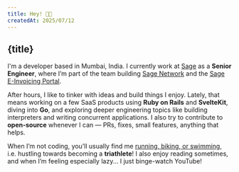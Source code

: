 ```yaml
---
title: Hey! 👋🏾
createdAt: 2025/07/12
---
```


## {title}

I'm a developer based in Mumbai, India. I currently work at [Sage](https://www.sage.com) as a **Senior Engineer**,
where I’m part of the team building [Sage Network](https://www.sage.com/en-us/sage-network/) and the [Sage E-Invoicing Portal](https://network.sage.com/e-invoicing/register).

After hours, I like to tinker with ideas and build things I enjoy.
Lately, that means working on a few SaaS products using **Ruby on Rails** and **SvelteKit**,
diving into **Go**, and exploring deeper engineering topics like building interpreters and writing concurrent applications.
I also try to contribute to **open-source** whenever I can — PRs, fixes, small features, anything that helps.

When I’m not coding, you’ll usually find me [running, biking, or swimming]("https://www.strava.com/athletes/110074637"),
i.e. hustling towards becoming a **triathlete**! I also enjoy reading sometimes, and when I’m feeling especially lazy... I just binge-watch YouTube!
